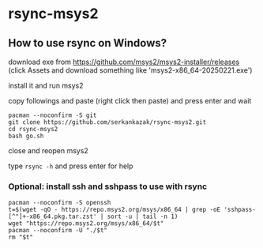 # rsync-msys2

## How to use rsync on Windows?

download exe from https://github.com/msys2/msys2-installer/releases (click Assets and download something like 'msys2-x86_64-20250221.exe')

install it and run msys2

copy followings and paste (right click then paste) and press enter and wait
```
pacman --noconfirm -S git
git clone https://github.com/serkankazak/rsync-msys2.git
cd rsync-msys2
bash go.sh
```

close and reopen msys2

type `rsync -h` and press enter for help

### Optional: install ssh and sshpass to use with rsync

```
pacman --noconfirm -S openssh
t=$(wget -qO - https://repo.msys2.org/msys/x86_64 | grep -oE 'sshpass-[^"]+-x86_64.pkg.tar.zst' | sort -u | tail -n 1)
wget "https://repo.msys2.org/msys/x86_64/$t"
pacman --noconfirm -U "./$t"
rm "$t"
```
